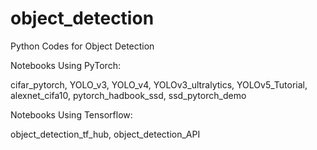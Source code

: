 # object_detection
Python Codes for Object Detection

Notebooks Using PyTorch:

cifar_pytorch, YOLO_v3, YOLO_v4, YOLOv3_ultralytics, YOLOv5_Tutorial, alexnet_cifa10, pytorch_hadbook_ssd, ssd_pytorch_demo

Notebooks Using Tensorflow:

object_detection_tf_hub, object_detection_API


